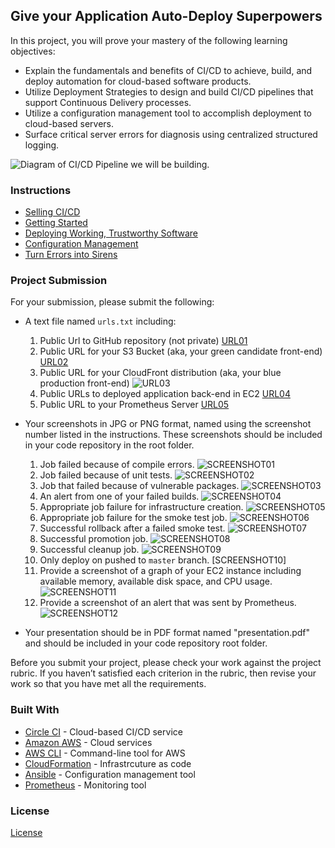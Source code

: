 ## Give your Application Auto-Deploy Superpowers

In this project, you will prove your mastery of the following learning objectives:

- Explain the fundamentals and benefits of CI/CD to achieve, build, and deploy automation for cloud-based software products.
- Utilize Deployment Strategies to design and build CI/CD pipelines that support Continuous Delivery processes.
- Utilize a configuration management tool to accomplish deployment to cloud-based servers.
- Surface critical server errors for diagnosis using centralized structured logging.

![Diagram of CI/CD Pipeline we will be building.](udapeople.png)

### Instructions

* [Selling CI/CD](instructions/0-selling-cicd.md)
* [Getting Started](instructions/1-getting-started.md)
* [Deploying Working, Trustworthy Software](instructions/2-deploying-trustworthy-code.md)
* [Configuration Management](instructions/3-configuration-management.md)
* [Turn Errors into Sirens](instructions/4-turn-errors-into-sirens.md)

### Project Submission

For your submission, please submit the following:

- A text file named `urls.txt` including:
  1. Public Url to GitHub repository (not private) [URL01](https://github.com/kakooloukia/nd9991-c3-hello-world-exercise-solution)
  1. Public URL for your S3 Bucket (aka, your green candidate front-end) [URL02](s3://udapeople-95e50d9)
  1. Public URL for your CloudFront distribution (aka, your blue production front-end) ![URL03](URL03.png)
  1. Public URLs to deployed application back-end in EC2 [URL04](http://18.234.140.157:3030)
  1. Public URL to your Prometheus Server [URL05](http://ec2-54-173-242-20.compute-1.amazonaws.com:9090)
- Your screenshots in JPG or PNG format, named using the screenshot number listed in the instructions. These screenshots should be included in your code repository in the root folder.
  1. Job failed because of compile errors. ![SCREENSHOT01](SCREENSHOT01.png)
  1. Job failed because of unit tests. ![SCREENSHOT02](SCREENSHOT02.png)
  1. Job that failed because of vulnerable packages. ![SCREENSHOT03](SCREENSHOT03.png)
  1. An alert from one of your failed builds. ![SCREENSHOT04](SCREENSHOT04.png)
  1. Appropriate job failure for infrastructure creation. ![SCREENSHOT05](SCREENSHOT05.png)
  1. Appropriate job failure for the smoke test job. ![SCREENSHOT06](SCREENSHOT06.png)
  1. Successful rollback after a failed smoke test. ![SCREENSHOT07](SCREENSHOT07.png)
  1. Successful promotion job. ![SCREENSHOT08](SCREENSHOT08.png)
  1. Successful cleanup job. ![SCREENSHOT09](SCREENSHOT09.png)
  1. Only deploy on pushed to `master` branch. [SCREENSHOT10]
  1. Provide a screenshot of a graph of your EC2 instance including available memory, available disk space, and CPU usage. ![SCREENSHOT11](SCREENSHOT11.png)
  1. Provide a screenshot of an alert that was sent by Prometheus. ![SCREENSHOT12](SCREENSHOT12.png)

- Your presentation should be in PDF format named "presentation.pdf" and should be included in your code repository root folder.

Before you submit your project, please check your work against the project rubric. If you haven’t satisfied each criterion in the rubric, then revise your work so that you have met all the requirements.

### Built With

- [Circle CI](www.circleci.com) - Cloud-based CI/CD service
- [Amazon AWS](https://aws.amazon.com/) - Cloud services
- [AWS CLI](https://aws.amazon.com/cli/) - Command-line tool for AWS
- [CloudFormation](https://aws.amazon.com/cloudformation/) - Infrastrcuture as code
- [Ansible](https://www.ansible.com/) - Configuration management tool
- [Prometheus](https://prometheus.io/) - Monitoring tool

### License

[License](LICENSE.md)
